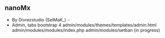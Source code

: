nanoMx
-----------------------
- By Divrezstudio (SelMaK_) -
- Admin, tabs bootstrap 4
admin/modules/themes/templates/admin.html
admin/modules/modules/index.php
admin/modules/setban (in progress)